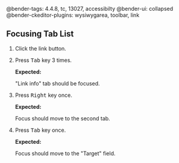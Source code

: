 @bender-tags: 4.4.8, tc, 13027, accessibilty
@bender-ui: collapsed
@bender-ckeditor-plugins: wysiwygarea, toolbar, link

## Focusing Tab List

1. Click the link button.
1. Press <kbd>Tab</kbd> key 3 times.

	**Expected:**

	&quot;Link info&quot; tab should be focused.

1. Press <kbd>Right</kbd> key once.

	**Expected:**

	Focus should move to the second tab.

1. Press <kbd>Tab</kbd> key once.

	**Expected:**

	Focus should move to the &quot;Target&quot; field.
